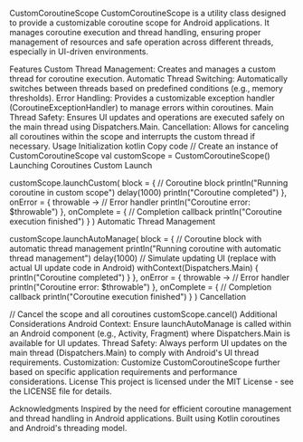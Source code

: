 CustomCoroutineScope
CustomCoroutineScope is a utility class designed to provide a customizable coroutine scope for Android applications. It manages coroutine execution and thread handling, ensuring proper management of resources and safe operation across different threads, especially in UI-driven environments.

Features
Custom Thread Management: Creates and manages a custom thread for coroutine execution.
Automatic Thread Switching: Automatically switches between threads based on predefined conditions (e.g., memory thresholds).
Error Handling: Provides a customizable exception handler (CoroutineExceptionHandler) to manage errors within coroutines.
Main Thread Safety: Ensures UI updates and operations are executed safely on the main thread using Dispatchers.Main.
Cancellation: Allows for canceling all coroutines within the scope and interrupts the custom thread if necessary.
Usage
Initialization
kotlin
Copy code
// Create an instance of CustomCoroutineScope
val customScope = CustomCoroutineScope()
Launching Coroutines
Custom Launch

customScope.launchCustom(
    block = {
        // Coroutine block
        println("Running coroutine in custom scope")
        delay(1000)
        println("Coroutine completed")
    },
    onError = { throwable ->
        // Error handler
        println("Coroutine error: $throwable")
    },
    onComplete = {
        // Completion callback
        println("Coroutine execution finished")
    }
)
Automatic Thread Management


customScope.launchAutoManage(
    block = {
        // Coroutine block with automatic thread management
        println("Running coroutine with automatic thread management")
        delay(1000)
        // Simulate updating UI (replace with actual UI update code in Android)
        withContext(Dispatchers.Main) {
            println("Coroutine completed")
        }
    },
    onError = { throwable ->
        // Error handler
        println("Coroutine error: $throwable")
    },
    onComplete = {
        // Completion callback
        println("Coroutine execution finished")
    }
)
Cancellation


// Cancel the scope and all coroutines
customScope.cancel()
Additional Considerations
Android Context: Ensure launchAutoManage is called within an Android component (e.g., Activity, Fragment) where Dispatchers.Main is available for UI updates.
Thread Safety: Always perform UI updates on the main thread (Dispatchers.Main) to comply with Android's UI thread requirements.
Customization: Customize CustomCoroutineScope further based on specific application requirements and performance considerations.
License
This project is licensed under the MIT License - see the LICENSE file for details.

Acknowledgments
Inspired by the need for efficient coroutine management and thread handling in Android applications.
Built using Kotlin coroutines and Android's threading model.
